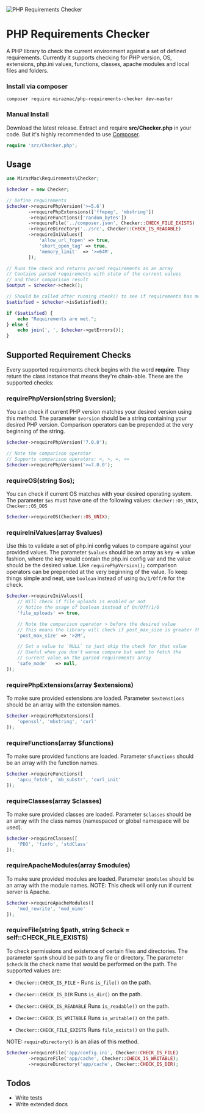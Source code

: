 ![PHP Requirements Checker](https://i.postimg.cc/PxhHbVsY/pcr.png)

# PHP Requirements Checker
A PHP library to check the current environment against a set of defined requirements. Currently it supports checking for PHP version, OS, extensions, php.ini values, functions, classes, apache modules and local files and folders.

### Install via composer

```shell
composer require mirazmac/php-requirements-checker dev-master
```

### Manual Install

Download the latest release. Extract and require **src/Checker.php** in your code. But it's highly recommended to use [Composer](http://getcomposer.org).

```php
require 'src/Checker.php';
```



## Usage

```php
use MirazMac\Requirements\Checker;

$checker = new Checker;

// Define requirements
$checker->requirePhpVersion('>=5.6')
        ->requirePhpExtensions(['ffmpeg', 'mbstring'])
        ->requireFunctions(['random_bytes'])
        ->requireFile('../composer.json', Checker::CHECK_FILE_EXISTS)
        ->requireDirectory('../src', Checker::CHECK_IS_READABLE)
        ->requireIniValues([
            'allow_url_fopen' => true,
            'short_open_tag' => true,
            'memory_limit'  => '>=64M',
        ]);

// Runs the check and returns parsed requirements as an array
// Contains parsed requirements with state of the current values
// and their comparison result
$output = $checker->check();

// Should be called after running check() to see if requirements has met or not
$satisfied = $checker->isSatisfied();

if ($satisfied) {
    echo "Requirements are met.";
} else {
    echo join(', ', $checker->getErrors());
}

```

## Supported Requirement Checks

Every supported requirements check begins with the word **require**. They return the class instance that means they're chain-able. These are the supported checks:

### requirePhpVersion(string $version);
You can check if current PHP version matches your desired version using this method. The parameter ``$version`` should be a string containing your desired PHP version. Comparison operators can be prepended at the very beginning of the string.

```php
$checker->requirePhpVersion('7.0.0');

// Note the comparison operator
// Supports comparison operators: <, >, =, >=
$checker->requirePhpVersion('>=7.0.0');
```

### requireOS(string $os);
You can check if current OS matches with your desired operating system. The parameter ``$os`` must have one of the following values:
``Checker::OS_UNIX``, ``Checker::OS_DOS``

```php
$checker->requireOS(Checker::OS_UNIX);
```


### requireIniValues(array $values)
Use this to validate a set of php.ini config values to compare against your provided values. The parameter ``$values`` should be an array as key => value fashion, where the key would contain the php.ini config var and the value should be the desired value. Like ``requirePhpVersion();`` comparison operators can be prepended at the very beginning of the value.
To keep things simple and neat, use ``boolean`` instead of using ``On/1/Off/0`` for the check.

```php
$checker->requireIniValues([
    // Will check if file_uploads is enabled or not
    // Notice the usage of boolean instead of On/Off/1/0
    'file_uploads' => true,

    // Note the comparison operator > before the desired value
    // This means the library will check if post_max_size is greater than 2M or not
    'post_max_size' => '>2M',

    // Set a value to `NULL` to just skip the check for that value
    // Useful when you don't wanna compare but want to fetch the
    // current value on the parsed requirements array
    'safe_mode'   => null,
]);
```

### requirePhpExtensions(array $extensions)
To make sure provided extensions are loaded. Parameter ``$extenstions`` should be an array with the extension names.

```php
$checker->requirePhpExtensions([
    'openssl', 'mbstring', 'curl'
]);
```

### requireFunctions(array $functions)
To make sure provided functions are loaded. Parameter ``$functions`` should be an array with the function names.

```php
$checker->requireFunctions([
    'apcu_fetch', 'mb_substr', 'curl_init'
]);
```

### requireClasses(array $classes)
To make sure provided classes are loaded. Parameter ``$classes`` should be an array with the class names (namespaced or global namespace will be used).

```php
$checker->requireClasses([
    'PDO', 'finfo', 'stdClass'
]);
```

### requireApacheModules(array $modules)
To make sure provided modules are loaded. Parameter ``$modules`` should be an array with the module names.
NOTE: This check will only run if current server is Apache.

```php
$checker->requireApacheModules([
    'mod_rewrite', 'mod_mime'
]);
```

### requireFile(string $path, string $check = self::CHECK_FILE_EXISTS)
To check permissions and existence of certain files and directories. The parameter ``$path`` should be path to any file or directory.
The parameter ``$check`` is the check name that would be performed on the path. The supported values are:
* ``Checker::CHECK_IS_FILE`` - Runs ``is_file()`` on the path.

* ``Checker::CHECK_IS_DIR`` Runs ``is_dir()`` on the path.

* ``Checker::CHECK_IS_READABLE`` Runs ``is_readable()`` on the path.

* ``Checker::CHECK_IS_WRITABLE`` Runs ``is_writable()`` on the path.

* ``Checker::CHECK_FILE_EXISTS`` Runs ``file_exists()`` on the path.

NOTE: ``requireDirectory()`` is an alias of this method.

```php
$checker->requireFile('app/config.ini', Checker::CHECK_IS_FILE)
        ->requireFile('app/cache', Checker::CHECK_IS_WRITABLE);
        ->requireDirectory('app/cache', Checker::CHECK_IS_DIR);
```

## Todos
* Write tests
* Write extended docs
